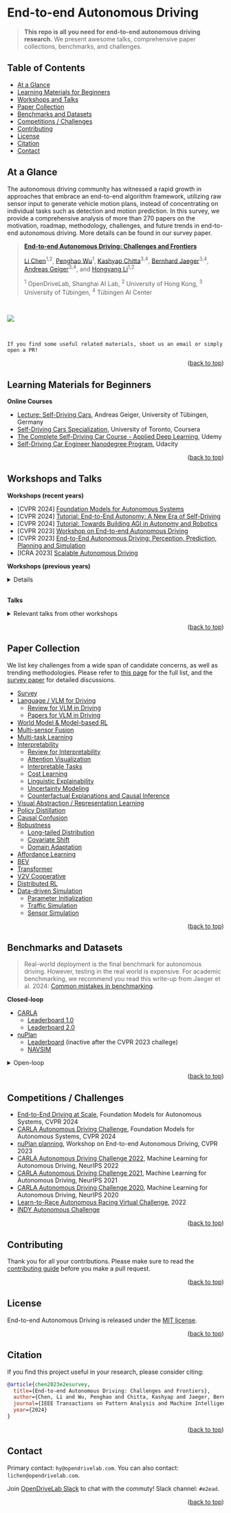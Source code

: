 <div id="top">

# End-to-end Autonomous Driving

> **This repo is all you need for end-to-end autonomous driving research.** We present awesome talks, comprehensive paper collections, benchmarks, and challenges.

<!-- ![](https://img.shields.io/badge/Record-137-673ab7.svg)
![](https://img.shields.io/badge/License-MIT-lightgrey.svg) -->

## Table of Contents

- [At a Glance](#at-a-glance)
- [Learning Materials for Beginners](#learning-materials-for-beginners)
- [Workshops and Talks](#workshops-and-talks)
- [Paper Collection](#paper-collection)
- [Benchmarks and Datasets](#benchmarks-and-datasets)
- [Competitions / Challenges](#competitions--challenges) 
- [Contributing](#contributing)
- [License](#license)
- [Citation](#citation)
- [Contact](#contact)

## At a Glance

The autonomous driving community has witnessed a rapid growth in approaches that embrace an end-to-end algorithm framework, utilizing raw sensor input to generate vehicle motion plans, instead of concentrating on individual tasks such as detection and motion prediction. In this survey, we provide a comprehensive analysis of more than 270 papers on the motivation, roadmap, methodology, challenges, and future trends in end-to-end autonomous driving. More details can be found in our survey paper.

> [**End-to-end Autonomous Driving: Challenges and Frontiers**](https://arxiv.org/abs/2306.16927)
>
> [Li Chen](https://scholar.google.com/citations?user=ulZxvY0AAAAJ&hl=en&authuser=1)<sup>1,2</sup>, [Penghao Wu](https://penghao-wu.github.io)<sup>1</sup>, [Kashyap Chitta](https://kashyap7x.github.io/)<sup>3,4</sup>, [Bernhard Jaeger](https://kait0.github.io/)<sup>3,4</sup>, [Andreas Geiger](https://www.cvlibs.net/)<sup>3,4</sup>, and [Hongyang Li](https://lihongyang.info/)<sup>1,2</sup>
> 
> <sup>1</sup> OpenDriveLab, Shanghai AI Lab, <sup>2</sup> University of Hong Kong, <sup>3</sup> University of Tübingen, <sup>4</sup> Tübingen AI Center
>

<br/>

![](assets/overview.jpg)

<br/>

``
If you find some useful related materials, shoot us an email or simply open a PR!
``

<p align="right">(<a href="#top">back to top</a>)</p>


## Learning Materials for Beginners
  
**Online Courses**
- [Lecture: Self-Driving Cars](https://uni-tuebingen.de/en/fakultaeten/mathematisch-naturwissenschaftliche-fakultaet/fachbereiche/informatik/lehrstuehle/autonomous-vision/lectures/self-driving-cars/), Andreas Geiger, University of Tübingen, Germany
- [Self-Driving Cars Specialization](https://www.coursera.org/specializations/self-driving-cars), University of Toronto, Coursera
- [The Complete Self-Driving Car Course - Applied Deep Learning](https://www.udemy.com/course/applied-deep-learningtm-the-complete-self-driving-car-course/), Udemy
- [Self-Driving Car Engineer Nanodegree Program](https://www.udacity.com/course/self-driving-car-engineer-nanodegree--nd0013), Udacity


<p align="right">(<a href="#top">back to top</a>)</p>
  
## Workshops and Talks

**Workshops (recent years)**
- [CVPR 2024] [Foundation Models for Autonomous Systems](https://opendrivelab.com/cvpr2024/workshop/)
- [CVPR 2024] [Tutorial: End-to-End Autonomy: A New Era of Self-Driving](https://wayve.ai/cvpr-e2ead-tutorial/)
- [CVPR 2024] [Tutorial: Towards Building AGI in Autonomy and Robotics](https://opendrivelab.com/cvpr2024/tutorial/)
- [CVPR 2023] [Workshop on End-to-end Autonomous Driving](https://opendrivelab.com/e2ead/cvpr23.html)
- [CVPR 2023] [End-to-End Autonomous Driving: Perception, Prediction, Planning and Simulation](https://e2ead.github.io/2023.html)
- [ICRA 2023] [Scalable Autonomous Driving](https://sites.google.com/view/icra2023av/home?authuser=0)

**Workshops (previous years)**
<details>

  - [NeurIPS 2022] [Machine Learning for Autonomous Driving](https://ml4ad.github.io/)
  - [IROS 2022] [Behavior-driven Autonomous Driving in Unstructured Environments](https://gamma.umd.edu/workshops/badue22/)
  - [ICRA 2022] [Fresh Perspectives on the Future of Autonomous Driving Workshop](https://www.self-driving-cars.org/)
  - [NeurIPS 2021] [Machine Learning for Autonomous Driving](https://ml4ad.github.io/2021/)
  - [NeurIPS 2020] [Machine Learning for Autonomous Driving](https://ml4ad.github.io/2020/)
  - [CVPR 2020] [Workshop on Scalability in Autonomous Driving](https://sites.google.com/view/cvpr20-scalability)

</details>
</br>

**Talks**
<details>
  <summary>Relevant talks from other workshops</summary>
  
  - [Common Misconceptions in Autonomous Driving](https://www.youtube.com/watch?v=x_42Fji1Z2M) - Andreas Geiger, Workshop on Autonomous Driving, CVPR 2023
  - [Learning Robust Policies for Self-Driving](https://www.youtube.com/watch?v=rm-1sPQV4zg) - Andreas Geiger, AVVision: Autonomous Vehicle Vision Workshop, ECCV 2022
  - [Autonomous Driving: The Way Forward](https://www.youtube.com/watch?v=XmtTjqimW3g) -  Vladlen Koltun, Workshop on AI for Autonomous Driving, ICML 2020
  - [Feedback in Imitation Learning: Confusion on Causality and Covariate Shift](https://www.youtube.com/watch?v=4VAwdCIBTG8) -  Sanjiban Choudhury and Arun Venkatraman, Workshop on AI for Autonomous Driving, ICML 2020
  
</details>
  
<p align="right">(<a href="#top">back to top</a>)</p>

## Paper Collection
We list key challenges from a wide span of candidate concerns, as well as trending methodologies. Please refer to [this page](./papers.md) for the full list, and the [survey paper](https://arxiv.org/abs/2306.16927) for detailed discussions.

- [Survey](./papers.md#survey)
- [Language / VLM for Driving](./papers.md#language--vlm-for-driving)
  - [Review for VLM in Driving](./papers.md#review-for-vlm-in-driving)
  - [Papers for VLM in Driving](./papers.md#papers-for-vlm-in-driving)
- [World Model & Model-based RL](./papers.md#world-model--model-based-rl)
- [Multi-sensor Fusion](./papers.md#multi-sensor-fusion)
- [Multi-task Learning](./papers.md#multi-task-learning)
- [Interpretability](./papers.md#interpretability)
  - [Review for Interpretability](./papers.md#review-for-interpretability)
  - [Attention Visualization](./papers.md#attention-visualization)
  - [Interpretable Tasks](./papers.md#interpretable-tasks)
  - [Cost Learning](./papers.md#cost-learning)
  - [Linguistic Explainability](./papers.md#linguistic-explainability)
  - [Uncertainty Modeling](./papers.md#uncertainty-modeling)
  - [Counterfactual Explanations and Causal Inference](./papers.md#counterfactual-explanations-and-causal-inference)
- [Visual Abstraction / Representation Learning](./papers.md#visual-abstraction--representation-learning)
- [Policy Distillation](./papers.md#policy-distillation)
- [Causal Confusion](./papers.md#causal-confusion)
- [Robustness](./papers.md#robustness)
  - [Long-tailed Distribution](./papers.md#long-tailed-distribution)
  - [Covariate Shift](./papers.md#covariate-shift)
  - [Domain Adaptation](./papers.md#domain-adaptation)
- [Affordance Learning](./papers.md#affordance-learning)
- [BEV](./papers.md#bev)
- [Transformer](./papers.md#transformer)
- [V2V Cooperative](./papers.md#v2v-cooperative)
- [Distributed RL](./papers.md#distributed-rl)
- [Data-driven Simulation](./papers.md#data-driven-simulation)
  - [Parameter Initialization](./papers.md#parameter-initialization)
  - [Traffic Simulation](./papers.md#traffic-simulation)
  - [Sensor Simulation](./papers.md#sensor-simulation)

<p align="right">(<a href="#top">back to top</a>)</p>

## Benchmarks and Datasets

> Real-world deployment is the final benchmark for autonomous driving.
> However, testing in the real world is expensive. For academic benchmarking, we recommend you read this write-up from Jaeger et al. 2024: [Common mistakes in benchmarking](https://github.com/autonomousvision/carla_garage/blob/leaderboard_2/docs/common_mistakes_in_benchmarking_ad.md).

**Closed-loop**
- [CARLA](https://leaderboard.carla.org/leaderboard/)
  - [Leaderboard 1.0](https://leaderboard.carla.org/get_started_v1/)
  - [Leaderboard 2.0](https://leaderboard.carla.org/get_started/)
- [nuPlan](https://www.nuscenes.org/nuplan)
  - [Leaderboard](https://eval.ai/web/challenges/challenge-page/1856/overview) (inactive after the CVPR 2023 challege)
  - [NAVSIM](https://github.com/autonomousvision/navsim)

<details>
  <summary>Open-loop</summary>
  
- [nuScenes](https://www.nuscenes.org/nuscenes)
- [nuPlan](https://www.nuscenes.org/nuplan)
- [Argoverse](https://www.argoverse.org/av2.html)
- [Waymo Open Dataset](https://waymo.com/open/)
  
</details>

<p align="right">(<a href="#top">back to top</a>)</p>

## Competitions / Challenges

- [End-to-End Driving at Scale](https://opendrivelab.com/challenge2024/#end_to_end_driving_at_scale), Foundation Models for Autonomous Systems, CVPR 2024
- [CARLA Autonomous Driving Challenge](https://opendrivelab.com/challenge2024/#carla), Foundation Models for Autonomous Systems, CVPR 2024
- [nuPlan planning](https://opendrivelab.com/AD23Challenge.html#nuplan_planning), Workshop on End-to-end Autonomous Driving, CVPR 2023
- [CARLA Autonomous Driving Challenge 2022](https://ml4ad.github.io/#challenge), Machine Learning for Autonomous Driving, NeurIPS 2022
- [CARLA Autonomous Driving Challenge 2021](https://ml4ad.github.io/2021/#challenge), Machine Learning for Autonomous Driving, NeurIPS 2021
- [CARLA Autonomous Driving Challenge 2020](https://ml4ad.github.io/2020/#challenge), Machine Learning for Autonomous Driving, NeurIPS 2020
- [Learn-to-Race Autonomous Racing Virtual Challenge](https://www.aicrowd.com/challenges/learn-to-race-autonomous-racing-virtual-challenge), 2022
- [INDY Autonomous Challenge](https://www.indyautonomouschallenge.com/)

<p align="right">(<a href="#top">back to top</a>)</p>
  
## Contributing
Thank you for all your contributions. Please make sure to read the [contributing guide](./CONTRIBUTING.md) before you make a pull request.

<p align="right">(<a href="#top">back to top</a>)</p>

## License
End-to-end Autonomous Driving is released under the [MIT license](./LICENSE).

<p align="right">(<a href="#top">back to top</a>)</p>

## Citation
If you find this project useful in your research, please consider citing:
```BibTeX
@article{chen2023e2esurvey,
  title={End-to-end Autonomous Driving: Challenges and Frontiers},
  author={Chen, Li and Wu, Penghao and Chitta, Kashyap and Jaeger, Bernhard and Geiger, Andreas and Li, Hongyang},
  journal={IEEE Transactions on Pattern Analysis and Machine Intelligence},
  year={2024}
}
```

<p align="right">(<a href="#top">back to top</a>)</p>

## Contact
Primary contact: `hy@opendrivelab.com`. You can also contact: `lichen@opendrivelab.com`.

Join [OpenDriveLab Slack](https://opendrivelab.slack.com/join/shared_invite/zt-2ft3dfjoz-6XErfBts4s_8Fen88wO4Jg#/shared-invite/email) to chat with the commuty! Slack channel: `#e2ead`.

<p align="right">(<a href="#top">back to top</a>)</p>
